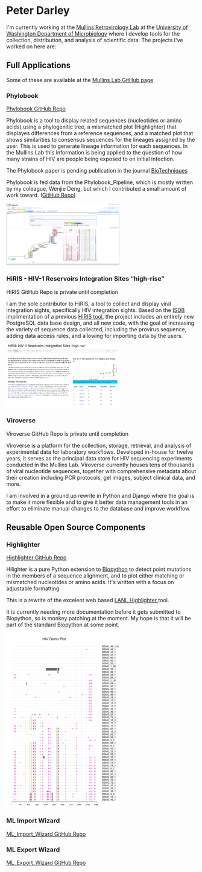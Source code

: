 # Peter Darley
I'm currently working at the [Mullins Retrovirology Lab](https://mullinslab.microbiol.washington.edu/) at the [University of Washington Department of Microbiology](https://microbiology.washington.edu/uw-microbiology-home) where I develop tools for the collection, distribution, and analysis of scientific data.  The projects I've worked on here are:

## Full Applications
Some of these are available at the [Mullins Lab GitHub page](https://github.com/MullinsLab)

### Phylobook
[Phylobook GitHub Repo](https://github.com/MullinsLab/phylobook)

Phylobook is a tool to display related sequences (nucleotides or amino acids) using a phylogenitic tree, a mismatched plot (Highlighter) that displayes differences from a reference sequences, and a matched plot that shows similarities to consensus sequences for the lineages assigned by the user.  This is used to generate lineage information for each sequences.  In the Mullins Lab this information is being applied to the question of how many strains of HIV are people being exposed to on initial infection.

The Phylobook paper is pending publication in the journal [BioTechniques](https://www.biotechniques.com/)

Phylobook is fed data from the Phylobook_Pipeline, which is mostly written by my coleague, Wenjie Deng, but which I contributed a small amount of work toward. ([GitHub Repo](https://github.com/MullinsLab/phylobook_pipeline))

<img src="Phylobook.png" alt="Phylobook screen shot" width="300"/>

### HiRIS - HIV-1 Reservoirs Integration Sites “high-rise”
HiRIS GitHub Repo is private until completion

I am the sole contributor to HiRIS, a tool to collect and display viral integration sights, specifically HIV integration sights.  Based on the [ISDB](https://mullinslab.microbiol.washington.edu/isdb/) implimentation of a previous [HiRIS tool](https://mullinslab.microbiol.washington.edu/hiris/), the project includes an entirely new PostgreSQL data base design, and all new code, with the goal of increasing the variety of sequence data collected, including the provirus sequence, adding data access rules, and allowing for importing data by the users.  

<img src="HiRIS.png" alt="HiRIS screen shot" width="300"/>

### Viroverse
Viroverse GitHub Repo is private until completion

Viroverse is a platform for the collection, storage, retrieval, and analysis of experimental data for laboratory workflows. Developed in-house for twelve years, it serves as the principal data store for HIV sequencing experiments conducted in the Mullins Lab. Viroverse currently houses tens of thousands of viral nucleotide sequences, together with comprehensive metadata about their creation including PCR protocols, gel images, subject clinical data, and more.

I am involved in a ground up rewrite in Python and Django where the goal is to make it more flexible and to give it better data management tools in an effort to eliminate manual changes to the database and improve workflow.

## Reusable Open Source Components

### Highlighter
[Highlighter GitHub Repo](https://github.com/MullinsLab/Highlighter)

Hilighter is a pure Python extension to [Biopython](https://github.com/biopython/biopython) to detect point mutations in the members of a sequence alignment, and to plot either matching or mismatched nucleotides or amino acids.  It's written with a focus on adjustable formatting.

This is a rewrite of the excelent web based [LANL Highlighter ](https://www.hiv.lanl.gov/content/sequence/HIGHLIGHT/highlighter_top.html) tool.

It is currently needing more documentation before it gets submitted to Biopython, so is monkey patching at the moment.  My hope is that it will be part of the standard Biopython at some point.

<img src="DEMO_highlighter.png" alt="Highlighter Demo" width="300"/>

### ML Import Wizard
[ML_Import_Wizard GitHub Repo](https://github.com/MullinsLab/ML_Import_Wizard)

### ML Export Wizard
[ML_Export_Wizard GitHub Repo](https://github.com/MullinsLab/ML_Export_Wizard)
